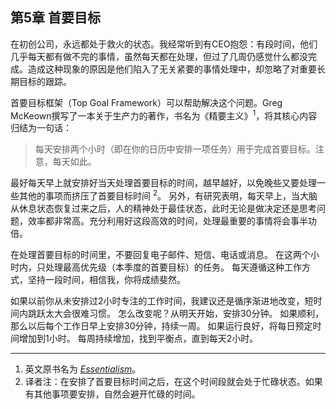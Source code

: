 ## 第5章 首要目标
在初创公司，永远都处于救火的状态。我经常听到有CEO抱怨：有段时间，他们几乎每天都有做不完的事情，虽然每天都在处理，但过了几周仍感觉什么都没完成。造成这种现象的原因是他们陷入了无关紧要的事情处理中，却忽略了对重要长期目标的跟踪。

首要目标框架（Top Goal Framework）可以帮助解决这个问题。Greg McKeown撰写了一本关于生产力的著作，书名为《精要主义》<sup>1</sup>，将其核心内容归结为一句话：
> 每天安排两个小时（即在你的日历中安排一项任务）用于完成首要目标。注意，每天如此。

最好每天早上就安排好当天处理首要目标的时间，越早越好，以免晚些又要处理一些其他的事项而挤压了首要目标时间 <sup>2</sup>。 另外，有研究表明，每天早上，当大脑从休息状态恢复过来之后，人的精神处于最佳状态，此时无论是做决定还是思考问题，效率都非常高。充分利用好这段高效的时间，处理最重要的事情将会事半功倍。

在处理首要目标的时间里，不要回复电子邮件、短信、电话或消息。 在这两个小时内，只处理最高优先级（本季度的首要目标）的任务。 每天遵循这种工作方式，坚持一段时间，相信我，你将成绩斐然。

如果以前你从未安排过2小时专注的工作时间，我建议还是循序渐进地改变，短时间内跳跃太大会很难习惯。 怎么改变呢？从明天开始，安排30分钟。 如果顺利，那么以后每个工作日早上安排30分钟，持续一周。 如果运行良好，将每日预定时间增加到1小时。 每周持续增加，找到平衡点，直到每天2小时。

---
1. 英文原书名为 [*Essentialism*](https://smile.amazon.com/Essentialism-Disciplined-Pursuit-Greg-McKeown/dp/0804137382/ref=sr_1_1?ie=UTF8&qid=1479153913&sr=8-1&keywords=essentialism)。<br>
2. 译者注：在安排了首要目标时间之后，在这个时间段就会处于忙碌状态。如果有其他事项要安排，自然会避开忙碌的时间。

